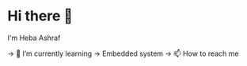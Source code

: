 # Hi there 👋
I'm Heba Ashraf

-> 🌱 I’m currently learning
  -> Embedded system
-> 📫 How to reach me 
